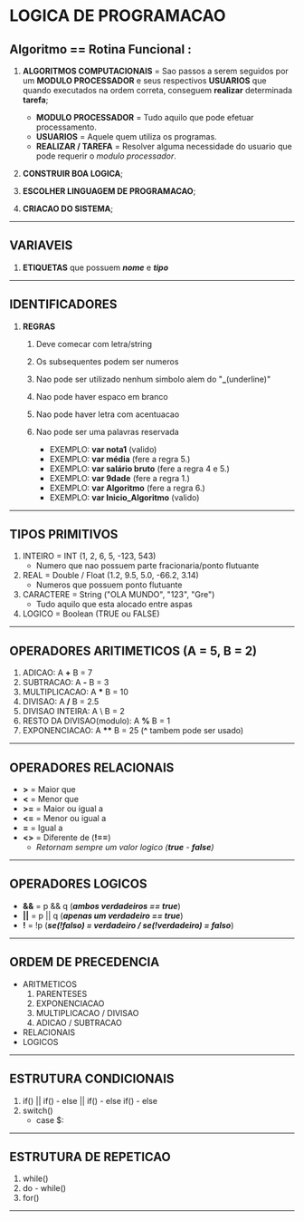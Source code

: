 # LOGICA DE PROGRAMACAO

## Algoritmo == Rotina Funcional :
1. **ALGORITMOS COMPUTACIONAIS** = Sao passos a serem seguidos por um **MODULO PROCESSADOR** e seus respectivos **USUARIOS** que quando executados na ordem correta, conseguem **realizar** determinada **tarefa**;
    - **MODULO PROCESSADOR** = Tudo aquilo que pode efetuar processamento.
    - **USUARIOS** = Aquele quem utiliza os programas.
    - **REALIZAR / TAREFA** = Resolver alguma necessidade do usuario que pode requerir o _modulo processador_.

1. **CONSTRUIR BOA LOGICA**;

1. **ESCOLHER LINGUAGEM DE PROGRAMACAO**;

1. **CRIACAO DO SISTEMA**;
***

## VARIAVEIS
1. **ETIQUETAS** que possuem __*nome*__ e __*tipo*__
***


## IDENTIFICADORES
1. **REGRAS**
    1. Deve comecar com letra/string
    1. Os subsequentes podem ser numeros
    1. Nao pode ser utilizado nenhum simbolo alem do "**_**(underline)"
    1. Nao pode haver espaco em branco
    1. Nao pode haver letra com acentuacao
    1. Nao pode ser uma palavras reservada

        - EXEMPLO: **var nota1** (valido)
        - EXEMPLO: **var média** (fere a regra 5.)
        - EXEMPLO: **var salário bruto** (fere a regra 4 e 5.)
        - EXEMPLO: **var 9dade** (fere a regra 1.)
        - EXEMPLO: **var Algoritmo** (fere a regra 6.)
        - EXEMPLO: **var Inicio_Algoritmo** (valido)
***

## TIPOS PRIMITIVOS
1. INTEIRO = INT (1, 2, 6, 5, -123, 543)
    - Numero que nao possuem parte fracionaria/ponto flutuante
1. REAL = Double / Float (1.2, 9.5, 5.0, -66.2, 3.14)
    - Numeros que possuem ponto flutuante
1. CARACTERE = String ("OLA MUNDO", "123", "Gre")
    - Tudo aquilo que esta alocado entre aspas
1. LOGICO = Boolean (TRUE ou FALSE)
***

## OPERADORES ARITIMETICOS (A = 5, B = 2)
1. ADICAO: A **+** B = 7
1. SUBTRACAO: A **-** B = 3
1. MULTIPLICACAO: A __*__ B = 10
1. DIVISAO: A **/** B = 2.5
1. DIVISAO INTEIRA: A \ B = 2
1. RESTO DA DIVISAO(modulo): A **%** B = 1
1. EXPONENCIACAO: A __**__ B = 25 (__^__ tambem pode ser usado)
***

## OPERADORES RELACIONAIS
- **>** = Maior que
- **<** = Menor que
- **>=** = Maior ou igual a 
- **<=** = Menor ou igual a
- **=** = Igual a
- **<>** = Diferente de (**!==**)
    - _Retornam sempre um valor logico (**true** - **false**)_
***

## OPERADORES LOGICOS
- **&&** = p && q (__*ambos verdadeiros == true*__)
- **||** = p || q (__*apenas um verdadeiro == true*__)
- **!** = !p (__*se(!falso) = verdadeiro / se(!verdadeiro) = falso*__)
***

## ORDEM DE PRECEDENCIA
- ARITMETICOS
    1. PARENTESES
    1. EXPONENCIACAO
    1. MULTIPLICACAO / DIVISAO
    1. ADICAO / SUBTRACAO
- RELACIONAIS
- LOGICOS

***

## ESTRUTURA CONDICIONAIS
1. if() || if() - else || if() - else if() - else
1. switch()
    - case $:
***

## ESTRUTURA DE REPETICAO
1. while()
1. do - while()
1. for()
***